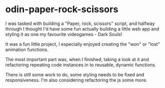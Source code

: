 # odin-paper-rock-scissors

I was tasked with building a "Paper, rock, scissors" script, and halfway through I thought I'd have some fun actually building a little web app and styling it as one my favourite videogames - Dark Souls!

It was a fun little project, I especially enjoyed creating the "won" or "lost" animation functions.

The most important part was, when I finished, taking a look at it and refactoring repeating code instances in to reusable, dynamic functions.

There is still some work to do, some styling needs to be fixed and responsiveness. I'm also considering refactoring the js some more.